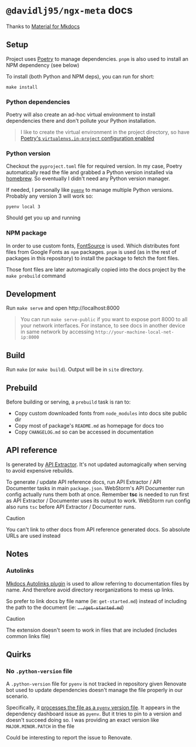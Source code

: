 # `@davidlj95/ngx-meta` docs

Thanks to [Material for Mkdocs](https://squidfunk.github.io/mkdocs-material/)

## Setup

Project uses [Poetry](https://python-poetry.org/) to manage dependencies. `pnpm` is also used to install an NPM dependency (see below)

To install (both Python and NPM deps), you can run for short:

```
make install
```

### Python dependencies

Poetry will also create an ad-hoc virtual environment to install dependencies there and don't pollute your Python installation.

> I like to create the virtual environment in the project directory, so have [Poetry's `virtualenvs.in-project` configuration enabled](https://python-poetry.org/docs/configuration/#virtualenvsin-project)

### Python version

Checkout the `pyproject.toml` file for required version. In my case, Poetry automatically read the file and grabbed a Python version installed via [homebrew](https://fontsource.org/). So eventually I didn't need any Python version manager.

If needed, I personally like [`pyenv`](https://github.com/pyenv/pyenv) to manage multiple Python versions. Probably any version 3 will work so:

```
pyenv local 3
```

Should get you up and running

### NPM package

In order to use custom fonts, [FontSource](https://fontsource.org/) is used. Which distributes font files from Google Fonts as `npm` packages. `pnpm` is used (as in the rest of packages in this repository) to install the package to fetch the font files.

Those font files are later automagically copied into the docs project by the `make prebuild` command

## Development

Run `make serve` and open http://localhost:8000

> You can run `make serve-public` if you want to expose port 8000 to all your network interfaces. For instance, to see docs in another device in same network by accessing `http://your-machine-local-net-ip:8000`

## Build

Run `make` (or `make build`). Output will be in `site` directory.

## Prebuild

Before building or serving, a `prebuild` task is ran to:

- Copy custom downloaded fonts from `node_modules` into docs site public dir
- Copy most of package's `README.md` as homepage for docs too
- Copy `CHANGELOG.md` so can be accessed in documentation

## API reference

Is generated by [API Extractor](https://api-extractor.com/). It's not updated automagically when serving to avoid expensive rebuilds.

To generate / update API reference docs, run API Extractor / API Documenter tasks in main `package.json`. WebStorm's API Documenter run config actually runs them both at once. Remember **tsc** is needed to run first as API Extractor / Documenter uses its output to work. WebStorm run config also runs `tsc` before API Extractor / Documenter runs.

> [!CAUTION]
> You can't link to other docs from API reference generated docs. So absolute URLs are used instead

## Notes

### Autolinks

[Mkdocs Autolinks plugin](https://github.com/zachhannum/mkdocs-autolinks-plugin) is used to allow referring to documentation files by name. And therefore avoid directory reorganizations to mess up links.

So prefer to link docs by file name (ie: `get-started.md`) instead of including the path to the document (ie: ~~`../get-started.md`~~)

> [!CAUTION]
> The extension doesn't seem to work in files that are included (includes common links file)

## Quirks

### No `.python-version` file

A `.python-version` file for `pyenv` is not tracked in repository given Renovate bot used to update dependencies doesn't manage the file properly in our scenario.

Specifically, it [processes the file as a `pyenv` version file](https://docs.renovatebot.com/modules/manager/pyenv/). It appears in the dependency dashboard issue as `pyenv`. But it tries to pin to a version and doesn't succeed doing so. I was providing an exact version like `MAJOR.MINOR.PATCH` in the file

Could be interesting to report the issue to Renovate.
